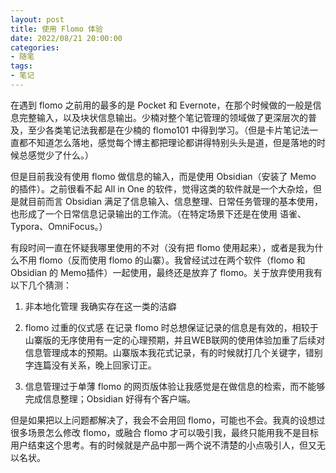 ```yaml
---
layout: post
title: 使用 Flomo 体验
date: 2022/08/21 20:00:00
categories:
- 随笔
tags:
- 笔记
---
```


在遇到 flomo 之前用的最多的是 Pocket 和 Evernote，在那个时候做的一般是信息完整输入，以及块状信息输出。少楠对整个笔记管理的领域做了更深层次的普及，至少各类笔记法我都是在少楠的 flomo101 中得到学习。（但是卡片笔记法一直都不知道怎么落地，感觉每个博主都把理论都讲得特别头头是道，但是落地的时候总感觉少了什么。）

但是目前我没有使用 flomo 做信息的输入，而是使用 Obsidian（安装了 Memo 的插件）。之前很看不起 All in One 的软件，觉得这类的软件就是一个大杂烩，但是就目前而言 Obsidian 满足了信息输入、信息整理、日常任务管理的基本使用，也形成了一个日常信息记录输出的工作流。（在特定场景下还是在使用 语雀、Typora、OmniFocus。）

有段时间一直在怀疑我哪里使用的不对（没有把 flomo 使用起来），或者是我为什么不用 flomo（反而使用 flomo 的山寨）。我曾经试过在两个软件（flomo 和 Obsidian 的 Memo插件）一起使用，最终还是放弃了 flomo。关于放弃使用我有以下几个猜测：

1. 非本地化管理
   我确实存在这一类的洁癖
   
2. flomo 过重的仪式感
在记录 flomo 时总想保证记录的信息是有效的，相较于山寨版的无序使用有一定的心理预期，并且WEB联网的使用体验加重了后续对信息管理成本的预期。山寨版本我花式记录，有的时候就打几个关键字，错别字连篇没有关系，晚上回家订正。

4. 信息管理过于单薄
flomo 的网页版体验让我感觉是在做信息的检索，而不能够完成信息整理；Obsidian 好得有个客户端。

但是如果把以上问题都解决了，我会不会用回 flomo，可能也不会。我真的设想过很多场景怎么修改 flomo，或融合 flomo 才可以吸引我，最终只能用我不是目标用户结束这个思考。有的时候就是产品中那一两个说不清楚的小点吸引人，但又无以名状。